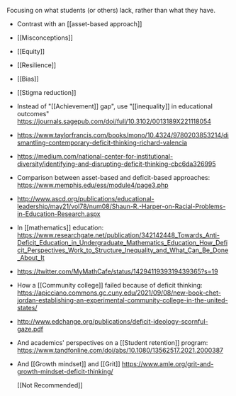 Focusing on what students (or others) lack, rather than what they have.

- Contrast with an [[asset-based approach]]
- [[Misconceptions]]
- [[Equity]]
- [[Resilience]]
- [[Bias]]
- [[Stigma reduction]]
- Instead of &quot;[[Achievement]] gap&quot;, use &quot;[[inequality]] in educational outcomes&quot; https://journals.sagepub.com/doi/full/10.3102/0013189X221118054
- https://www.taylorfrancis.com/books/mono/10.4324/9780203853214/dismantling-contemporary-deficit-thinking-richard-valencia
- https://medium.com/national-center-for-institutional-diversity/identifying-and-disrupting-deficit-thinking-cbc6da326995
- Comparison between asset-based and deficit-based approaches: https://www.memphis.edu/ess/module4/page3.php
- http://www.ascd.org/publications/educational-leadership/may21/vol78/num08/Shaun-R.-Harper-on-Racial-Problems-in-Education-Research.aspx
- In [[mathematics]] education: https://www.researchgate.net/publication/342142448_Towards_Anti-Deficit_Education_in_Undergraduate_Mathematics_Education_How_Deficit_Perspectives_Work_to_Structure_Inequality_and_What_Can_Be_Done_About_It
- https://twitter.com/MyMathCafe/status/1429411939319439365?s=19
- How a [[Community college]] failed because of deficit thinking: https://apicciano.commons.gc.cuny.edu/2021/09/08/new-book-chet-jordan-establishing-an-experimental-community-college-in-the-united-states/
- http://www.edchange.org/publications/deficit-ideology-scornful-gaze.pdf
- And academics' perspectives on a [[Student retention]] program: https://www.tandfonline.com/doi/abs/10.1080/13562517.2021.2000387
- And [[Growth mindset]] and [[Grit]] https://www.amle.org/grit-and-growth-mindset-deficit-thinking/
  
  [[Not Recommended]]